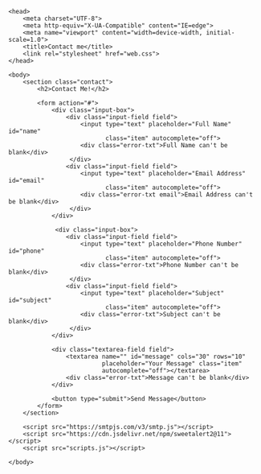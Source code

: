 <!DOCTYPE html>
<html lang="en">
    
    <head>
        <meta charset="UTF-8">
        <meta http-equiv="X-UA-Compatible" content="IE=edge">
        <meta name="viewport" content="width=device-width, initial-scale=1.0">
        <title>Contact me</title>
        <link rel="stylesheet" href="web.css">
    </head>
    
    <body>
        <section class="contact">
            <h2>Contact Me!</h2>
            
            <form action="#">
                <div class="input-box">
                    <div class="input-field field">
                        <input type="text" placeholder="Full Name" id="name"
                               class="item" autocomplete="off">
                        <div class="error-txt">Full Name can't be blank</div>
                     </div>
                    <div class="input-field field">
                        <input type="text" placeholder="Email Address" id="email"
                               class="item" autocomplete="off">
                        <div class="error-txt email">Email Address can't be blank</div>
                     </div>
                </div>
                
                 <div class="input-box">
                    <div class="input-field field">
                        <input type="text" placeholder="Phone Number" id="phone"
                               class="item" autocomplete="off">
                        <div class="error-txt">Phone Number can't be blank</div>
                     </div>
                    <div class="input-field field">
                        <input type="text" placeholder="Subject" id="subject"
                               class="item" autocomplete="off">
                        <div class="error-txt">Subject can't be blank</div>
                     </div>
                </div>
                
                <div class="textarea-field field">
                    <textarea name="" id="message" cols="30" rows="10"
                              placeholder="Your Message" class="item"
                              autocomplete="off"></textarea>
                    <div class="error-txt">Message can't be blank</div>
                </div>
                
                <button type="submit">Send Message</button>
            </form>
        </section>
        
        <script src="https://smtpjs.com/v3/smtp.js"></script>
        <script src="https://cdn.jsdelivr.net/npm/sweetalert2@11"></script>
        <script src="scripts.js"></script>
        
    </body>
</html>
